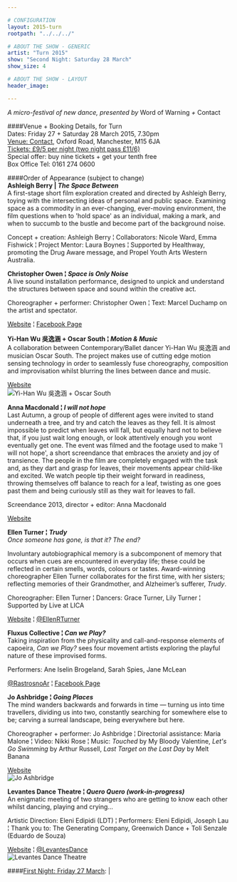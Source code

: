 ```yaml
---

# CONFIGURATION
layout: 2015-turn
rootpath: "../../../"

# ABOUT THE SHOW - GENERIC
artist: "Turn 2015"
show: "Second Night: Saturday 28 March"
show_size: 4

# ABOUT THE SHOW - LAYOUT
header_image:

---
```

*A micro-festival of new dance, presented by* Word of Warning *+* Contact       
     
####Venue + Booking Details, for Turn        
Dates: Friday 27 + Saturday 28 March 2015, 7.30pm    
[Venue: Contact](http://contactmcr.com/visit/getting-here), Oxford Road, Manchester, M15 6JA    
[Tickets: £9/5 per night (two night pass £11/6)](https://contactmcr.com/whats-on/30697-turn-2015/booking)        
Special offer: buy nine tickets + get your tenth free    
Box Office Tel: 0161 274 0600    
        
####Order of Appearance (subject to change)      
**Ashleigh Berry | *The Space Between***          
A first-stage short film exploration created and directed by Ashleigh Berry, toying with the intersecting ideas of personal and public space. Examining space as a commodity in an ever-changing, ever-moving environment, the film questions when to 'hold space' as an individual, making a mark, and when to succumb to the bustle and become part of the background noise.

Concept + creation: Ashleigh Berry ¦ Collaborators: Nicole Ward, Emma Fishwick ¦ Project Mentor: Laura Boynes ¦ Supported by Healthway, promoting the Drug Aware message, and Propel Youth Arts Western Australia.        
          
**Christopher Owen ¦ *Space is Only Noise***           
A live sound installation performance, designed to unpick and understand the structures between space and sound within the creative act.       
        
Choreographer + performer: Christopher Owen ¦ Text: Marcel Duchamp on the artist and spectator.       
         
[Website](http://percussivecustomerprojectsblog.wordpress.com) ¦ [Facebook Page](http://www.facebook.com/pages/Percussive-Customer-Projects/294267203937911)
	      
**Yi-Han Wu 吳逸涵 + Oscar South ¦ *Motion & Music***        
A collaboration between Contemporary/Ballet dancer Yi-Han Wu 吳逸涵 and musician Oscar South. The project makes use of cutting edge motion sensing technology in order to seamlessly fuse choreography, composition and improvisation whilst blurring the lines between dance and music.        
          
[Website](http://motionmusic.riseresolution.com)    
![Yi-Han Wu 吳逸涵 + Oscar South](YiHanWu3.jpg)    

**Anna Macdonald ¦ *I will not hope***        
Last Autumn, a group of people of different ages were invited to stand underneath a tree, and try and catch the leaves as they fell. It is almost impossible to predict when leaves will fall, but equally hard not to believe that, if you just wait long enough, or look attentively enough you wont eventually get one. The event was filmed and the footage used to make 'I will not hope', a short screendance that embraces the anxiety and joy of transience. The people in the film are completely engaged with the task and, as they dart and grasp for leaves, their movements appear child-like and excited. We watch people tip their weight forward in readiness, throwing themselves off balance to reach for a leaf, twisting as one goes past them and being curiously still as they wait for leaves to fall.    
                 
Screendance 2013, director + editor: Anna Macdonald      
          
[Website](http://www.forecastdance.org)     
      
**Ellen Turner ¦ *Trudy***           
*Once someone has gone, is that it? The end?*       
        
Involuntary autobiographical memory is a subcomponent of memory that occurs when cues are encountered in everyday life; these could be reflected in certain smells, words, colours or tastes. Award-winning choreographer Ellen Turner collaborates for the first time, with her sisters; reflecting memories of their Grandmother, and Alzheimer’s sufferer, *Trudy*.     
        
Choreographer: Ellen Turner ¦ Dancers: Grace Turner, Lily Turner ¦ Supported by Live at LICA      
      
[Website](http://ellenturner.webs.com) ¦ [@EllenRTurner](http://twitter.com/EllenRTurner)     
        
**Fluxus Collective ¦ *Can we Play?***        
Taking inspiration from the physicality and call-and-response elements of capoeira, *Can we Play?* sees four movement artists exploring the playful nature of these improvised forms.     
          
Performers: Ane Iselin Brogeland, Sarah Spies, Jane McLean        
           
[@RastrosnoAr](http://twitter.com/RastrosnoAr) ¦ [Facebook Page](http://www.facebook.com/janemcleandanceartist)
           
**Jo Ashbridge ¦ *Going Places***      
The mind wanders backwards and forwards in time — turning us into time travellers, dividing us into two, constantly searching for somewhere else to be; carving a surreal landscape, being everywhere but here.       
          
Choreographer + performer: Jo Ashbridge ¦ Directorial assistance: Maria Malone ¦ Video: Nikki Rose ¦ Music: *Touched* by My Bloody Valentine, *Let's Go Swimming* by Arthur Russell, *Last Target on the Last Day* by Melt Banana         
          
[Website](http://joashbridgedance.wordpress.com)       
![Jo Ashbridge](JoAshbridge1.jpg)    
  
**Levantes Dance Theatre ¦ *Quero Quero (work-in-progress)***        
An enigmatic meeting of two strangers who are getting to know each other whilst dancing, playing and crying…      
           
Artistic Direction: Eleni Edipidi (LDT) ¦ Performers: Eleni Edipidi, Joseph Lau ¦ Thank you to: The Generating Company, Greenwich Dance + Toli Senzale (Eduardo de Souza)        
        
[Website](http://www.levantesdancetheatre.org) ¦ [@LevantesDance](http://twitter.com/LevantesDance)    
![Levantes Dance Theatre](Levantes3.jpg)

####[First Night: Friday 27 March](/current/2015-turn/fri):
|